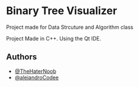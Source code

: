 # Binary Tree Visualizer

Project made for Data Strcuture and Algorithm class

Project Made in C++. Using the Qt IDE.

## Authors

- [@TheHaterNoob](https://www.github.com/TheHaterNoob)
- [@alejandroCodee](https://www.github.com/alejandroCodee)
